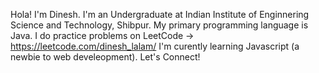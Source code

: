 Hola! 
I'm Dinesh. I'm an Undergraduate at Indian Institute of Enginnering Science and Technology, Shibpur. 
My primary programming language is Java. 
I do practice problems on LeetCode -> https://leetcode.com/dinesh_lalam/
I'm curently learning Javascript (a newbie to web develeopment). 
Let's Connect!

<!---
dineshlalam15/dineshlalam15 is a ✨ special ✨ repository because its `README.md` (this file) appears on your GitHub profile.
You can click the Preview link to take a look at your changes.
--->
